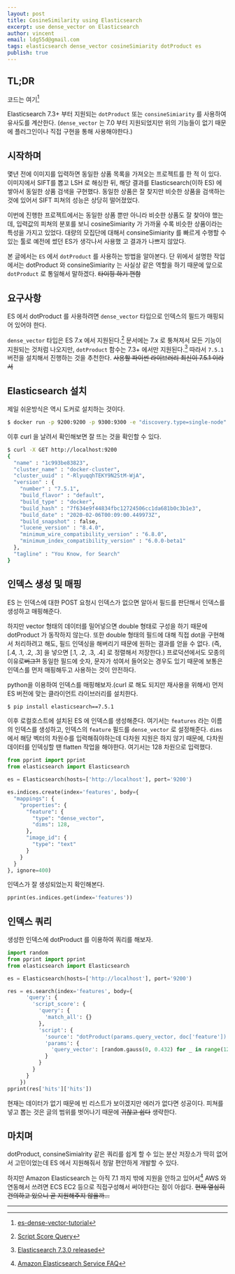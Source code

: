 ```yaml
---
layout: post
title: CosineSimilarity using Elasticsearch
excerpt: use dense_vector on Elasticsearch
author: vincent
email: ldg55d@gmail.com
tags: elasticsearch dense_vector cosineSimiarity dotProduct es
publish: true
---
```


## TL;DR

코드는 여기[^1]

Elasticsearch 7.3+ 부터 지원되는 `dotProduct` 또는 `consineSimiarity` 를 사용하여 유사도를 계산한다. (`dense_vector` 는 7.0 부터 지원되었지만 위의 기능들이 없기 때문에 플러그인이나 직접 구현을 통해 사용해야한다.)

## 시작하며

몇년 전에 이미지를 입력하면 동일한 상품 목록을 가져오는 프로젝트를 한 적 이 있다.
이미지에서 SIFT를 뽑고 LSH 로 해싱한 뒤, 해당 결과를 Elasticsearch(이하 ES) 에 쌓아서 동일한 상품 검색을 구현했다. 동일한 상품은 잘 찾지만 비슷한 상품을 검색하는 것에 있어서 SIFT 피쳐의 성능은 상당히 떨어졌었다. 

이번에 진행한 프로젝트에서는 동일한 상품 뿐만 아니라 비슷한 상품도 잘 찾아야 했는데, 입력값의 피쳐의 분포를 보니 cosineSimiarity 가 가까울 수록 비슷한 상품이라는 특성을 가지고 있었다. 대량의 모집단에 대해서 consineSimiarity 를 빠르게 수행할 수 있는 툴로 예전에 썼던 ES가 생각나서 사용했 고 결과가 나쁘지 않았다.

본 글에서는 `ES` 에서 `dotProduct` 를 사용하는 방법을 알아본다. 단 위에서 설명한 작업에서는 dotProduct 와 consineSimiarity 는 사실상 같은 역할을 하기 때문에 앞으로 `dotProduct` 로 통일해서 말하겠다. ~~타이핑 하기 편함~~

## 요구사항

ES 에서 dotProduct 를 사용하려면 `dense_vector` 타입으로 인덱스의 필드가 매핑되어 있어야 한다.

`dense_vector` 타입은 ES 7.x 에서 지원된다.[^2] 문서에는 7.x 로 퉁쳐져서 모든 기능이 지원되는 것처럼 나오지만, `dotProduct` 함수는 7.3+ 에서만 지원된다.[^3]
따라서 `7.5.1` 버전을 설치해서 진행하는 것을 추천한다. ~~사용할 파이썬 라이브러리 최신이 7.5.1 이라서~~

## Elasticsearch 설치

제일 쉬운방식은 역시 도커로 설치하는 것이다.

```bash
$ docker run -p 9200:9200 -p 9300:9300 -e "discovery.type=single-node" docker.elastic.co/elasticsearch/elasticsearch:7.5.1
```

이후 curl 을 날려서 확인해보면 잘 뜨는 것을 확인할 수 있다.

```bash
$ curl -X GET http://localhost:9200
{
  "name" : "1c993be83823",
  "cluster_name" : "docker-cluster",
  "cluster_uuid" : "-RlyuqqhTEKY9N2StM-WjA",
  "version" : {
    "number" : "7.5.1",
    "build_flavor" : "default",
    "build_type" : "docker",
    "build_hash" : "7f634e9f44834fbc12724506cc1da681b0c3b1e3",
    "build_date" : "2020-02-06T00:09:00.449973Z",
    "build_snapshot" : false,
    "lucene_version" : "8.4.0",
    "minimum_wire_compatibility_version" : "6.8.0",
    "minimum_index_compatibility_version" : "6.0.0-beta1"
  },
  "tagline" : "You Know, for Search"
}
```

## 인덱스 생성 및 매핑

ES 는 인덱스에 대한 POST 요청시 인덱스가 없으면 알아서 필드를 판단해서 인덱스를 생성하고 매핑해준다.

하지만 vector 형태의 데이터를 밀어넣으면 double 형태로 구성을 하기 때문에 dotProduct 가 동작하지 않는다. 또한 double 형태의 필드에 대해 직접 dot을 구현해서 처리하려고 해도, 필드 인덱싱을 해버리기 때문에 원하는 결과를 얻을 수 없다. (즉,  [.4, .1, .2, .3] 을 넣으면 [.1, .2, .3, .4] 로 정렬해서 저장한다.) 프로덕션에서도 모종의 이유로~~버그?!~~ 동일한 필드에 숫자, 문자가 섞여서 들어오는 경우도 있기 때문에 보통은 인덱스를 먼저 매핑해두고 사용하는 것이 안전하다.

python을 이용하여 인덱스를 매핑해보자.(curl 로 해도 되지만 재사용을 위해서) 먼저 ES 버전에 맞는 클라이언트 라이브러리를 설치한다.

```bash
$ pip install elasticsearch==7.5.1
```

이후 로컬호스트에 설치된 ES 에 인덱스를 생성해준다. 여기서는 `features` 라는 이름의 인덱스를 생성하고, 인덱스의 `feature` 필드를 `dense_vector` 로 설정해준다. `dims` 에서 해당 벡터의 차원수를 입력해줘야하는데 다차원 지원은 하지 않기 때문에, 다차원 데이터를 인덱싱할 땐 flatten 작업을 해야한다. 여기서는 128 차원으로 입력했다.

```python
from pprint import pprint
from elasticsearch import Elasticsearch

es = Elasticsearch(hosts=['http://localhost'], port='9200')

es.indices.create(index='features', body={
  "mappings": {
    "properties": {
      "feature": {
        "type": "dense_vector",
        "dims": 128,
      },
      "image_id": {
        "type": "text"
      }
    }
  }
}, ignore=400)
```

인덱스가 잘 생성되었는지 확인해본다.

```python
pprint(es.indices.get(index='features'))
```

## 인덱스 쿼리

생성한 인덱스에 dotProduct 를 이용하여 쿼리를 해보자.

```python
import random
from pprint import pprint
from elasticsearch import Elasticsearch

es = Elasticsearch(hosts=['http://localhost'], port='9200')

res = es.search(index='features', body={
      'query': {
        'script_score': {
          'query': {
            'match_all': {}
          },
          'script': {
            'source': "dotProduct(params.query_vector, doc['feature']) + 1.0",
            'params': {
              'query_vector': [random.gauss(0, 0.432) for _ in range(128)],
            }
          }
        }
      }
    })
pprint(res['hits']['hits'])
```

현재는 데이터가 없기 때문에 빈 리스트가 보이겠지만 에러가 없다면 성공이다.
피쳐를 넣고 뽑는 것은 글의 범위를 벗어나기 때문에 ~~귀찮고 쉽다~~ 생략한다.

## 마치며

dotProduct, consineSimialrity 같은 쿼리를 쉽게 할 수 있는 분산 저장소가 딱히 없어서 고민이었는데 ES 에서 지원해줘서 정말 편안하게 개발할 수 있다.

하지만 Amazon Elasticsearch 는 아직 7.1 까지 밖에 지원을 안하고 있어서[^4] AWS 와 연동해서 쓰려면 ECS EC2 등으로 직접구성해서 써야한다는 점이 아쉽다. ~~현재 열심히 건의하고 있으니 곧 지원해주지 않을까...~~

----

[^1]: [es-dense-vector-tutorial](https://github.com/haandol/es-dense-vector-tutorial/blob/master/Elasticsearch.ipynb)
[^2]: [Script Score Query](https://www.elastic.co/guide/en/elasticsearch/reference/7.x/query-dsl-script-score-query.html)
[^3]: [Elasticsearch 7.3.0 released](https://www.elastic.co/kr/blog/elasticsearch-7-3-0-released)
[^4]: [Amazon Elasticsearch Service FAQ](https://aws.amazon.com/ko/elasticsearch-service/faqs/?nc=sn&loc=6)